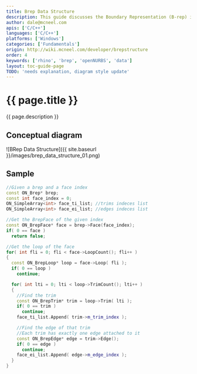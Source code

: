 ```yaml
---
title: Brep Data Structure
description: This guide discusses the Boundary Representation (B-rep) in the context of openNURBS.
author: dale@mcneel.com
apis: ['C/C++']
languages: ['C/C++']
platforms: ['Windows']
categories: ['Fundamentals']
origin: http://wiki.mcneel.com/developer/brepstructure
order: 4
keywords: ['rhino', 'brep', 'openNURBS', 'data']
layout: toc-guide-page
TODO: 'needs explanation, diagram style update'
---
```


# {{ page.title }}

{{ page.description }}

## Conceptual diagram

![BRep Data Structure]({{ site.baseurl }}/images/brep_data_structure_01.png)

## Sample

```cpp
//Given a brep and a face index
const ON_Brep* brep;
const int face_index = 0;
ON_SimpleArray<int> face_ti_list; //trims indeces list
ON_SimpleArray<int> face_ei_list; //edges indeces list

//Get the BrepFace of the given index
const ON_BrepFace* face = brep->Face(face_index);
if( 0 == face )
  return false;

//Get the loop of the face
for( int fli = 0; fli < face->LoopCount(); fli++ )
{
  const ON_BrepLoop* loop = face->Loop( fli );
  if( 0 == loop )
    continue;

  for( int lti = 0; lti < loop->TrimCount(); lti++ )
  {
    //Find the trim
    const ON_BrepTrim* trim = loop->Trim( lti );
    if( 0 == trim )
      continue;
    face_ti_list.Append( trim->m_trim_index );

    //Find the edge of that trim
    //Each trim has exactly one edge attached to it
    const ON_BrepEdge* edge = trim->Edge();
    if( 0 == edge )
      continue;
    face_ei_list.Append( edge->m_edge_index );
  }
}
```

